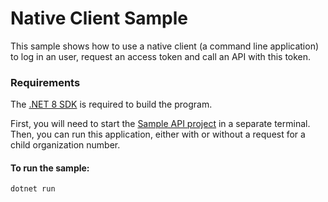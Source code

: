 # Native Client Sample
This sample shows how to use a native client (a command line application) to log in an user, request an access token and call an API with this token.

### Requirements

The [.NET 8 SDK](https://dotnet.microsoft.com/en-us/download/dotnet/8.0) is required to build the program.

First, you will need to start the [Sample API project](../../SampleAPI/README.md) in a separate terminal. Then, you can run this application, either with or without a request for a child organization number. 

#### To run the sample:
```
dotnet run
```

